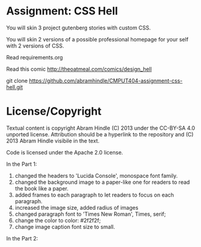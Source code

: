 Assignment: CSS Hell
====================

You will skin 3 project gutenberg stories with custom CSS.

You will skin 2 versions of a possible professional homepage for your
self with 2 versions of CSS.

Read requirements.org

Read this comic http://theoatmeal.com/comics/design_hell

git clone https://github.com/abramhindle/CMPUT404-assignment-css-hell.git

License/Copyright
=================

Textual content is copyright Abram Hindle (C) 2013 under the CC-BY-SA
4.0 unported license. Attribution should be a hyperlink to the
repository and (C) 2013 Abram Hindle visibile in the text.

Code is licensed under the Apache 2.0 license.

In the Part 1:
1. changed the headers to 'Lucida Console',  monospace font family.
2. changed the background image to a paper-like one for readers to read the book like a paper.
3. added frames to each paragraph to let readers to focus on each paragraph.
4. increased the image size, added radius of images
5. changed paragraph font to 'Times New Roman', Times, serif;
6. change the color to color: #2f2f2f;
7. change image caption font size to small.

In the Part 2:

